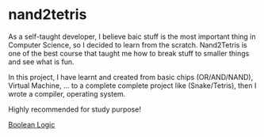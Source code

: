 # nand2tetris

As a self-taught developer, I believe baic stuff is the most important thing in Computer Science, so I decided to learn from the scratch. Nand2Tetris is one of the best 
course that taught me how to break stuff to smaller things and see what is fun. 

In this project, I have learnt and created from basic chips (OR/AND/NAND), Virtual Machine, ... to a complete complete project like (Snake/Tetris), then I wrote 
a compiler, operating system. 

Highly recommended for study purpose! 

[Boolean Logic]([https://pages.github.com/](https://github.com/duyhuynh02/nand2tetris/tree/main/nand2tetris/projects/01)https://github.com/duyhuynh02/nand2tetris/tree/main/nand2tetris/projects/01)

